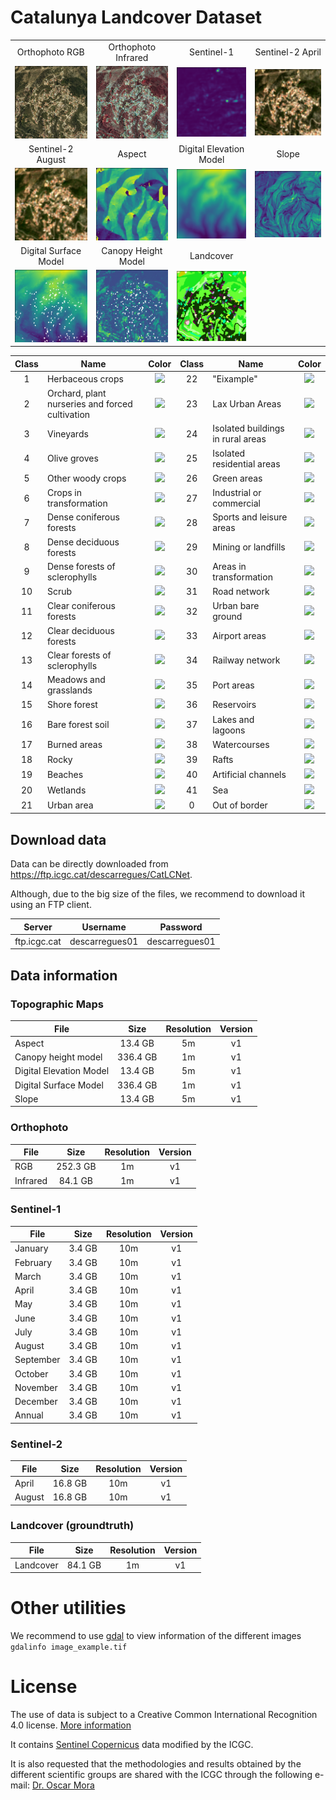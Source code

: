 # Catalunya Landcover Dataset

|	| | |	|
|	:---:	|	:---:	|	:---:	|	:---:	|
|	Orthophoto RGB	|	Orthophoto Infrared	|	Sentinel-1	|	Sentinel-2 April	|
|	![](docs/img/image0.png)|	![](docs/img/image1.png) |	![](docs/img/image2.png)	|	![](docs/img/image3.png)	|
|	Sentinel-2 August	|	Aspect	| Digital Elevation Model | Slope |
|	![](docs/img/image4.png)	|	![](docs/img/image5.png) |	![](docs/img/image6.png)|	![](docs/img/image7.png) |
| Digital Surface Model | Canopy Height Model | Landcover |
|	![](docs/img/image8.png)	|	![](docs/img/image9.png)	|	![](docs/img/image10.png)	|


|	Class	|	Name	|	Color	|	Class	|	Name	|	Color	|
|	:---:	|	---	|	:---:	|	:---:	|	---	|	:---:	|
|	1	|	Herbaceous crops	|	![](https://via.placeholder.com/15/FFFF00/000000?text=+)	|	22	|	"Eixample"	|	![](https://via.placeholder.com/15/FF53CD/000000?text=+)	|
|	2	|	Orchard, plant nurseries and forced cultivation	|	![](https://via.placeholder.com/15/CCFF33/000000?text=+)	|	23	|	Lax Urban Areas	|	![](https://via.placeholder.com/15/FFA4E2/000000?text=+)	|
|	3	|	Vineyards	|	![](https://via.placeholder.com/15/AF5B15/000000?text=+)	|	24	|	Isolated buildings in rural areas	|	![](https://via.placeholder.com/15/FFC8E2/000000?text=+)	|
|	4	|	Olive groves	|	![](https://via.placeholder.com/15/808000/000000?text=+)	|	25	|	Isolated residential areas	|	![](https://via.placeholder.com/15/FFB4B4/000000?text=+)	|
|	5	|	Other woody crops	|	![](https://via.placeholder.com/15/CDCD00/000000?text=+)	|	26	|	Green areas	|	![](https://via.placeholder.com/15/0F3700/000000?text=+)	|
|	6	|	Crops in transformation	|	![](https://via.placeholder.com/15/FFFFCC/000000?text=+)	|	27	|	Industrial or commercial	|	![](https://via.placeholder.com/15/730055/000000?text=+)	|
|	7	|	Dense coniferous forests	|	![](https://via.placeholder.com/15/33CC33/000000?text=+)	|	28	|	Sports and leisure areas	|	![](https://via.placeholder.com/15/6200C4/000000?text=+)	|
|	8	|	Dense deciduous forests	|	![](https://via.placeholder.com/15/66FF33/000000?text=+)	|	29	|	Mining or landfills	|	![](https://via.placeholder.com/15/4A9595/000000?text=+)	|
|	9	|	Dense forests of sclerophylls	|	![](https://via.placeholder.com/15/689018/000000?text=+)	|	30	|	Areas in transformation	|	![](https://via.placeholder.com/15/FF00F0/000000?text=+)	|
|	10	|	Scrub	|	![](https://via.placeholder.com/15/967D5F/000000?text=+)	|	31	|	Road network	|	![](https://via.placeholder.com/15/ADAACA/000000?text=+)	|
|	11	|	Clear coniferous forests	|	![](https://via.placeholder.com/15/19E61E/000000?text=+)	|	32	|	Urban bare ground	|	![](https://via.placeholder.com/15/FFE6E6/000000?text=+)	|
|	12	|	Clear deciduous forests	|	![](https://via.placeholder.com/15/B4FF9B/000000?text=+)	|	33	|	Airport areas	|	![](https://via.placeholder.com/15/67629A/000000?text=+)	|
|	13	|	Clear forests of sclerophylls	|	![](https://via.placeholder.com/15/AAA500/000000?text=+)	|	34	|	Railway network	|	![](https://via.placeholder.com/15/4A466E/000000?text=+)	|
|	14	|	Meadows and grasslands	|	![](https://via.placeholder.com/15/C3C3A0/000000?text=+)	|	35	|	Port areas	|	![](https://via.placeholder.com/15/2F2D46/000000?text=+)	|
|	15	|	Shore forest	|	![](https://via.placeholder.com/15/00FF9B/000000?text=+)	|	36	|	Reservoirs	|	![](https://via.placeholder.com/15/6F6FFF/000000?text=+)	|
|	16	|	Bare forest soil	|	![](https://via.placeholder.com/15/FF9632/000000?text=+)	|	37	|	Lakes and lagoons	|	![](https://via.placeholder.com/15/0000DC/000000?text=+)	|
|	17	|	Burned areas	|	![](https://via.placeholder.com/15/282828/000000?text=+)	|	38	|	Watercourses	|	![](https://via.placeholder.com/15/000064/000000?text=+)	|
|	18	|	Rocky	|	![](https://via.placeholder.com/15/79797A/000000?text=+)	|	39	|	Rafts	|	![](https://via.placeholder.com/15/185F94/000000?text=+)	|
|	19	|	Beaches	|	![](https://via.placeholder.com/15/F5DF78/000000?text=+)	|	40	|	Artificial channels	|	![](https://via.placeholder.com/15/12466D/000000?text=+)	|
|	20	|	Wetlands	|	![](https://via.placeholder.com/15/3296FF/000000?text=+)	|	41	|	Sea	|	![](https://via.placeholder.com/15/000080/000000?text=+)	|
|	21	|	Urban area	|	![](https://via.placeholder.com/15/FF007D/000000?text=+)	|	0	|	Out of border	|	![](https://via.placeholder.com/15/ffffff/000000?text=+)	|

## Download data
Data can be directly downloaded from https://ftp.icgc.cat/descarregues/CatLCNet.

Although, due to the big size of the files, we recommend to download it using an FTP client.

| Server | Username | Password |
|	:---:	|	:---:	|	:---:	|
| ftp.icgc.cat | descarregues01 | descarregues01 |


## Data information
### Topographic Maps
| File | Size | Resolution | Version |
|	---	|	:---: |	:---:	|	:---:	|
| Aspect | 13.4 GB | 5m | v1 |
| Canopy height model | 336.4 GB | 1m | v1 |
| Digital Elevation Model | 13.4 GB | 5m | v1 |
| Digital Surface Model | 336.4 GB | 1m | v1 |
| Slope | 13.4 GB | 5m | v1 |

### Orthophoto
| File | Size | Resolution | Version |
|	---	|	:---: |	:---:	|	:---:	|
| RGB | 252.3 GB | 1m | v1 |
| Infrared | 84.1 GB | 1m | v1 |

### Sentinel-1
| File | Size | Resolution | Version |
|	---	|	:---: |	:---:	|	:---:	|
| January | 3.4 GB | 10m | v1 |
| February | 3.4 GB | 10m | v1 |
| March | 3.4 GB | 10m | v1 |
| April | 3.4 GB | 10m | v1 |
| May | 3.4 GB | 10m | v1 |
| June | 3.4 GB | 10m | v1 |
| July | 3.4 GB | 10m | v1 |
| August | 3.4 GB | 10m | v1 |
| September | 3.4 GB | 10m | v1 |
| October | 3.4 GB | 10m | v1 |
| November | 3.4 GB | 10m | v1 |
| December | 3.4 GB | 10m | v1 |
| Annual | 3.4 GB | 10m | v1 |

### Sentinel-2
| File | Size | Resolution | Version |
|	---	|	:---: |	:---:	|	:---:	|
| April | 16.8 GB | 10m | v1 |
| August | 16.8 GB | 10m | v1 |

### Landcover (groundtruth)
| File | Size | Resolution | Version |
|	---	|	:---: |	:---:	|	:---:	|
| Landcover | 84.1 GB | 1m | v1 |

# Other utilities
We recommend to use [gdal](https://gdal.org/) to view information of the different images
`gdalinfo image_example.tif`


# License

The use of data is subject to a Creative Common International Recognition 4.0 license. [More information](https://www.icgc.cat/en/The-ICGC/Public-Information/Transparency/Re-use-of-the-information)

It contains [Sentinel Copernicus](https://sentinel.esa.int/web/sentinel/home) data modified by the ICGC.

It is also requested that the methodologies and results obtained by the different scientific groups are shared with the ICGC through the following e-mail: [Dr. Oscar Mora](mailto:oscar.mora@icgc.cat)
